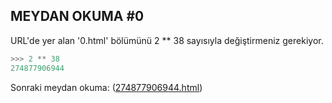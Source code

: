 ## MEYDAN OKUMA #0
URL'de yer alan '0.html' bölümünü 2 ** 38 sayısıyla değiştirmeniz gerekiyor.
```python
>>> 2 ** 38
274877906944
```
Sonraki meydan okuma: ([274877906944.html](http://www.pythonchallenge.com/pc/def/274877906944.html))